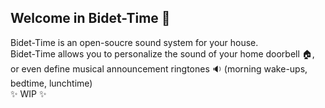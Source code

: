 ## Welcome in Bidet-Time 👋

Bidet-Time is an open-soucre sound system for your house.  
Bidet-Time allows you to personalize the sound of your home doorbell 🏠, or even define musical announcement ringtones 🔉 (morning wake-ups, bedtime, lunchtime)  
✨ WIP ✨
